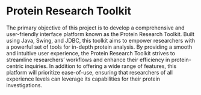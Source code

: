 # Protein Research Toolkit

The primary objective of this project is to develop a comprehensive and user-friendly interface
platform known as the Protein Research Toolkit. Built using Java, Swing, and JDBC, this
toolkit aims to empower researchers with a powerful set of tools for in-depth protein analysis.
By providing a smooth and intuitive user experience, the Protein Research Toolkit strives to
streamline researchers’ workflows and enhance their efficiency in protein-centric inquiries. In
addition to offering a wide range of features, this platform will prioritize ease-of-use, ensuring
that researchers of all experience levels can leverage its capabilities for their protein
investigations.
